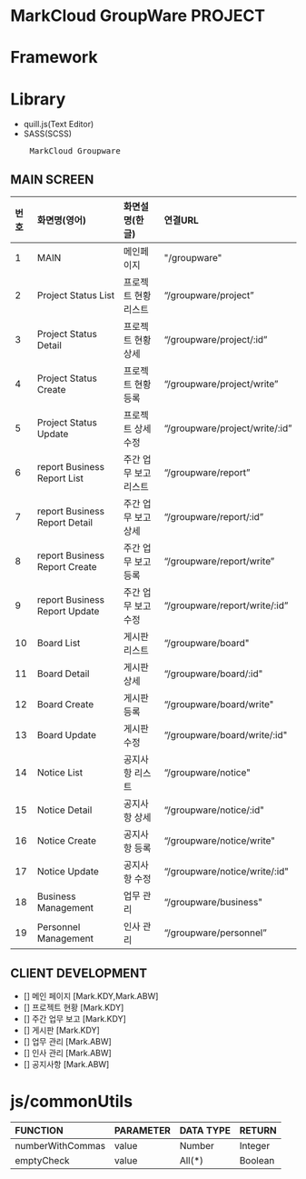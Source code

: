 # MarkCloud GroupWare PROJECT

# Framework

# Library

- quill.js(Text Editor)
- SASS(SCSS)

<pre>
    MarkCloud Groupware
</pre>

## MAIN SCREEN

| 번호 | 화면명(영어)                  | 화면설명(한글)        | 연결URL                        |
| :--- | :---------------------------- | :-------------------- | :----------------------------- |
| 1    | MAIN                          | 메인페이지            | "/groupware"                   |
| 2    | Project Status List           | 프로젝트 현황리스트   | “/groupware/project”           |
| 3    | Project Status Detail         | 프로젝트 현황 상세    | “/groupware/project/:id”       |
| 4    | Project Status Create         | 프로젝트 현황 등록    | “/groupware/project/write”     |
| 5    | Project Status Update         | 프로젝트 상세 수정    | “/groupware/project/write/:id” |
| 6    | report Business Report List   | 주간 업무 보고 리스트 | “/groupware/report”            |
| 7    | report Business Report Detail | 주간 업무 보고 상세   | “/groupware/report/:id”        |
| 8    | report Business Report Create | 주간 업무 보고 등록   | “/groupware/report/write”      |
| 9    | report Business Report Update | 주간 업무 보고 수정   | “/groupware/report/write/:id”  |
| 10   | Board List                    | 게시판 리스트         | “/groupware/board"             |
| 11   | Board Detail                  | 게시판 상세           | “/groupware/board/:id"         |
| 12   | Board Create                  | 게시판 등록           | “/groupware/board/write"       |
| 13   | Board Update                  | 게시판 수정           | “/groupware/board/write/:id"   |
| 14   | Notice List                   | 공지사항 리스트       | “/groupware/notice"            |
| 15   | Notice Detail                 | 공지사항 상세         | “/groupware/notice/:id"        |
| 16   | Notice Create                 | 공지사항 등록         | “/groupware/notice/write"      |
| 17   | Notice Update                 | 공지사항 수정         | “/groupware/notice/write/:id"  |
| 18   | Business Management           | 업무 관리             | “/groupware/business"          |
| 19   | Personnel Management          | 인사 관리             | “/groupware/personnel”         |

## CLIENT DEVELOPMENT

- [] 메인 페이지 [Mark.KDY,Mark.ABW]
- [] 프로젝트 현황 [Mark.KDY]
- [] 주간 업무 보고 [Mark.KDY]
- [] 게시판 [Mark.KDY]
- [] 업무 관리 [Mark.ABW]
- [] 인사 관리 [Mark.ABW]
- [] 공지사항 [Mark.ABW]

# js/commonUtils

| FUNCTION         | PARAMETER | DATA TYPE | RETURN  |
| :--------------- | :-------- | :-------- | :------ |
| numberWithCommas | value     | Number    | Integer |
| emptyCheck       | value     | All(\*)   | Boolean |
